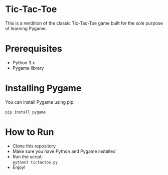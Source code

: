 # Tic-Tac-Toe
This is a rendition of the classic Tic-Tac-Toe game built for the sole purpose of learning Pygame.

# Prerequisites
* Python 3.x
* Pygame library

# Installing Pygame
You can install Pygame using pip:<br>
<br>
```pip install pygame```

# How to Run
* Clone this repository
* Make sure you have Python and Pygame installed
* Run the script:<br>
```python3 tictactoe.py```
* Enjoy!
